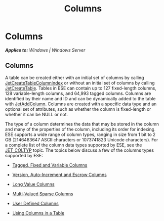 ﻿---
title: Columns
TOCTitle: Columns
ms:assetid: bc16ca4c-e3c9-43db-ac16-284d7cc0926d
ms:mtpsurl: https://msdn.microsoft.com/library/Gg294073(v=EXCHG.10)
ms:contentKeyID: 32765688
ms.date: 04/11/2016
ms.topic: article
---

# Columns


_**Applies to:** Windows | Windows Server_

## Columns

A table can be created either with an initial set of columns by calling [JetCreateTableColumnIndex](./jetcreatetablecolumnindex-function.md) or without an initial set of columns by calling [JetCreateTable](./jetcreatetable-function.md). Tables in ESE can contain up to 127 fixed-length columns, 128 variable-length columns, and 64,993 tagged columns. Columns are identified by their name and ID and can be dynamically added to the table with [JetAddColumn](./jetaddcolumn-function.md). Columns are created with a specific data type and an optional set of attributes, such as whether the column is fixed-length or whether it can be NULL or not.

The type of a column determines the data that may be stored in the column and many of the properties of the column, including its order for indexing. ESE supports a wide range of column types, ranging in size from 1 bit to 2 GB (2146483647 ASCII characters or 1073741823 Unicode characters). For a complete list of the column data types supported by ESE, see the [JET_COLTYP](./jet-coltyp.md) topic. The topics below discuss a few of the columns types supported by ESE:

  - [Tagged, Fixed and Variable Columns](./tagged-fixed-and-variable-columns.md)

  - [Version, Auto-Increment and Escrow Columns](./version-auto-increment-and-escrow-columns.md)

  - [Long Value Columns](./long-value-columns.md)

  - [Multi-Valued Sparse Columns](./multi-valued-sparse-columns.md)

  - [User Defined Columns](./user-defined-columns.md)

  - [Using Columns in a Table](./using-columns-in-a-table.md)